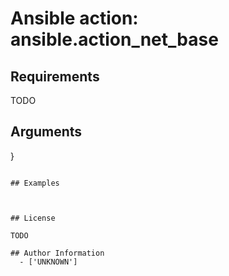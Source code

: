 # Ansible action: ansible.action_net_base





## Requirements

TODO

## Arguments

}
```

## Examples



## License

TODO

## Author Information
  - ['UNKNOWN']
